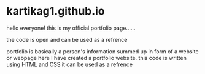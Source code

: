 # kartikag1.github.io

hello everyone! this is my official portfolio page......

the code is open and can be used as a refrence 


portfolio is basically a person's information summed up in form of a website or webpage here I have created a portfolio website.
this code is written using HTML and CSS it can be used as a refrence 
